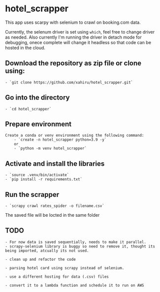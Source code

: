 # hotel_scrapper

This app uses scarpy with selenium to crawl on booking.com data.

Currently, the selenum driver is set using `which`, feel free to change driver as needed. Also currently I'm running the driver in detach mode for debugging, onece complete will change it headless so that code can be hosted in the cloud.

## Download the repository as zip file or clone using:

    - `git clone https://github.com/xahiru/hotel_scrapper.git`

## Go into the directory

    - `cd hotel_scrapper`

## Prepare environment

    Create a conda or venv environment using the following command:
        - `create -n hotel_scrapper python=3.9 -y`
        or
        - `python -m venv hotel_scrapper`

## Activate and install the libraries

    - `source .venv/bin/activate`
    - `pip install -r requirements.txt`

## Run the scrapper

    - `scrapy crawl rates_spider -o filename.csv`

The saved file will be locted in the same folder

## TODO

    - For now data is saved sequentially, needs to make it parallel.
    - scrapy-selenium library is buggy so need to remove it, thought its being imported, atcually its not used.

    - clean up and refactor the code

    - parsing hotel card using scrapy instead of selenium.

    - use a different hosting for data (.csv) files

    - convert it to a lambda function and schedule it to run on AWS
